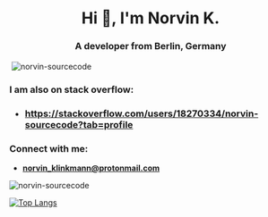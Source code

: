 <h1 align="center">Hi 👋, I'm Norvin K.</h1>
<h3 align="center">A developer from Berlin, Germany</h3>

<p>&nbsp;<img align="center" src="https://github-readme-stats.vercel.app/api?username=norvin-sourcecode&show_icons=true&locale=en" alt="norvin-sourcecode" /></p>


<h3 align="left">I am also on stack overflow:<h3>
  
- **https://stackoverflow.com/users/18270334/norvin-sourcecode?tab=profile**

<h3 align="left">Connect with me:</h3>

- **norvin_klinkmann@protonmail.com**

<p align="left">
</p>

<p><img align="center" src="https://github-readme-streak-stats.herokuapp.com/?user=norvin-sourcecode&" alt="norvin-sourcecode" /></p>

[![Top Langs](https://github-readme-stats.vercel.app/api/top-langs/?username=norvin-sourcecode)](https://github.com/norvin-sourcecode/github-readme-stats)
